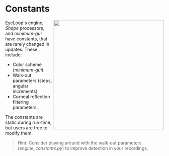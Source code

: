 # Constants #

<p align="right">
    <img src="https://github.com/simonarvin/eyeloop/blob/master/misc/imgs/constant.svg?raw=true" align="right" width = "350">
  </p>

EyeLoop's engine, *Shape* processors, and *minimum-gui* have constants, that are rarely changed in updates. These include:
- Color scheme (*minimum-gui*).
- Walk-out parameters (steps, angular increments)
- Corneal reflection filtering parameters.

The constants are static during run-time, but users are free to modify them.
> Hint: Consider playing around with the walk-out parameters (*engine_constants.py*) to improve detection in your recordings.
